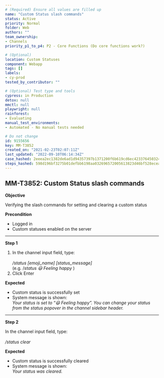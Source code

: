 ```yaml
---
# (Required) Ensure all values are filled up
name: "Custom Status slash commands"
status: Active
priority: Normal
folder: Web
authors: ""
team_ownership:
- Channels
priority_p1_to_p4: P2 - Core Functions (Do core functions work?)

# (Optional)
location: Custom Statuses
component: Webapp
tags: []
labels:
- cy-prod
tested_by_contributor: ""

# (Optional) Test type and tools
cypress: in Production
detox: null
mmctl: null
playwright: null
rainforest:
- Evaluating
manual_test_environments:
- Automated - No manual tests needed

# Do not change
id: 9155656
key: MM-T3852
created_on: "2021-02-23T02:07:11Z"
last_updated: "2022-09-10T06:14:34Z"
case_hashed: 2eeea2ec1382de6ad1d94357397b1371200f6b619cd6ec423376450324df39b39f4520b815f24d42908e68b41f92abcd
steps_hashed: 598d196bf3275b01defbb6198aa032696572005613823d46bf528ecea02f10c19a803d7cfcfc54cf5969286e97a27176
---
```


<!-- (Auto-generated) Based on frontmatter's "key" and "name" -->

## MM-T3852: Custom Status slash commands

**Objective**

Verifying the slash commands for setting and clearing a custom status

**Precondition**

- Logged in
- Custom statuses enabled on the server

---

**Step 1**

1. In the channel input field, type:\
   \
   _/status \[emoji\_name] \[status\_message]_\
   (e.g. /_status 😃 Feeling happy_ )
2. Click Enter

**Expected**

- Custom status is successfully set
- System message is shown:\
  _Your status is set to “😃 Feeling happy”. You can change your status from the status popover in the channel sidebar header._

---

**Step 2**

In the channel input field, type:\
\
_/status clear_

**Expected**

- Custom status is successfully cleared
- System message is shown:\
  _Your status was cleared._

